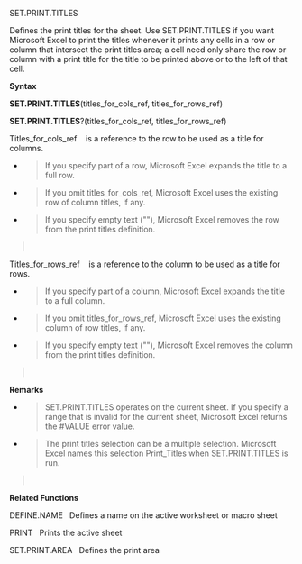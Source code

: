 SET.PRINT.TITLES

Defines the print titles for the sheet. Use SET.PRINT.TITLES if you want
Microsoft Excel to print the titles whenever it prints any cells in a
row or column that intersect the print titles area; a cell need only
share the row or column with a print title for the title to be printed
above or to the left of that cell.

**Syntax**

**SET.PRINT.TITLES**(titles\_for\_cols\_ref, titles\_for\_rows\_ref)

**SET.PRINT.TITLES**?(titles\_for\_cols\_ref, titles\_for\_rows\_ref)

Titles\_for\_cols\_ref    is a reference to the row to be used as a
title for columns.

  - > If you specify part of a row, Microsoft Excel expands the title to
    > a full row.

  - > If you omit titles\_for\_cols\_ref, Microsoft Excel uses the
    > existing row of column titles, if any.

  - > If you specify empty text (""), Microsoft Excel removes the row
    > from the print titles definition.

>  

Titles\_for\_rows\_ref    is a reference to the column to be used as a
title for rows.

  - > If you specify part of a column, Microsoft Excel expands the title
    > to a full column.

  - > If you omit titles\_for\_rows\_ref, Microsoft Excel uses the
    > existing column of row titles, if any.

  - > If you specify empty text (""), Microsoft Excel removes the column
    > from the print titles definition.

>  

**Remarks**

  - > SET.PRINT.TITLES operates on the current sheet. If you specify a
    > range that is invalid for the current sheet, Microsoft Excel
    > returns the \#VALUE error value.

  - > The print titles selection can be a multiple selection. Microsoft
    > Excel names this selection Print\_Titles when SET.PRINT.TITLES is
    > run.

>  

**Related Functions**

DEFINE.NAME   Defines a name on the active worksheet or macro sheet

PRINT   Prints the active sheet

SET.PRINT.AREA   Defines the print area


